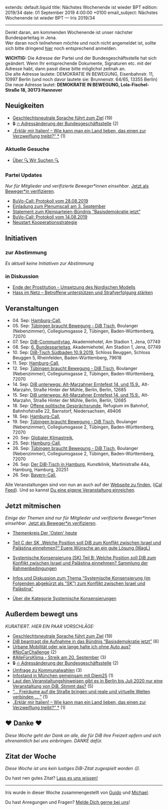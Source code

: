 
extends: default.liquid
title: Nächstes Wochenende ist wieder BPT
edition: 2019/34
date: 01 September 2019 4:00:00 +0100
email_subject: Nächstes Wochenende ist wieder BPT — Iris 2019/34

---

Denkt daran, am kommenden Wochenende ist unser nächster Bundesparteitag in Jena.<br>
Wer daran noch teilnehmen möchte und noch nicht angemeldet ist, sollte sich bitte dringend [hier](https://umfragen.bewegung.jetzt/index.php/411824?lang=de) noch entsprechend anmelden.<br>

<strong>WICHTIG:</strong> Die Adresse der Partei und der Bundesgeschäftsstelle hat sich geändert. Wenn Ihr entsprechende Dokumente, Signaturen etc. mit der Adresse habt, dann passt diese bitte möglichst zeitnah an.<br>
Die alte Adresse lautete: DEMOKRATIE IN BEWEGUNG, Eisenbahnstr. 11, 10997 Berlin (und noch davor lautete sie: Brunnenstr. 64/65, 13355 Berlin)<br>
Die neue Adresse lautet: <strong>DEMOKRATIE IN BEWEGUNG, Lola-Fischel-Straße 18, 30173 Hannover</strong><br>


## Neuigkeiten

 - [Geschlechtsneutrale Sprache führt zum Ziel](https://marktplatz.bewegung.jetzt/t/geschlechtsneutrale-sprache-fuehrt-zum-ziel/31212) (19)
 - 🔒 [:fire: Adressänderung der Bundesgeschäftsstelle](https://marktplatz.bewegung.jetzt/t/adressaenderung-der-bundesgeschaeftsstelle/31210) (2)
 - [„Erklär mir Italien! – Wie kann man ein Land lieben, das einen zur Verzweiflung treibt?“ *](https://marktplatz.bewegung.jetzt/t/erklaer-mir-italien-wie-kann-man-ein-land-lieben-das-einen-zur-verzweiflung-treibt/31192) (1)

### Aktuelle Gesuche

 - [Über 🔍 Wir Suchen 🔍](https://marktplatz.bewegung.jetzt/t/ueber-wir-suchen/8837)

### Partei Updates

_Nur für Mitglieder und verifizierte Beweger\*innen einsehbar_. [Jetzt als Beweger\*in verifizieren](https://bewegung.jetzt/bewegerin-werden/).

 - [BuVo-Call: Protokoll vom 28.08.2019](https://marktplatz.bewegung.jetzt/t/buvo-call-protokoll-vom-28-08-2019/31209)
 - [Einladung zum Plenumscall am 3. September](https://marktplatz.bewegung.jetzt/t/einladung-zum-plenumscall-am-3-september/31183)
 - [Statement zum Kleinparteien-Bündnis "Basisdemokratie jetzt”](https://marktplatz.bewegung.jetzt/t/statement-zum-kleinparteien-buendnis-basisdemokratie-jetzt/31107)
 - [BuVo-Call: Protokoll vom 14.08.2019](https://marktplatz.bewegung.jetzt/t/buvo-call-protokoll-vom-14-08-2019/31001)
 - [Neustart Kooperationsstrategie](https://marktplatz.bewegung.jetzt/t/neustart-kooperationsstrategie/30676)

## Initiativen

### zur Abstimmung
_Es aktuell keine Initiativen zur Abstimmung_

### in Diskussion
 - [Ende der Prostitution - Umsetzung des Nordischen Modells](https://abstimmen.bewegung.jetzt/initiative/286-ende-der-prostitution-umsetzung-des-nordischen-modells)
 - [Hass im Netz – Betroffene unterstützen und Strafverfolgung stärken](https://abstimmen.bewegung.jetzt/initiative/284-hass-im-netz-betroffene-unterstutzen-und-strafverfolgung-starken)


## Veranstaltungen

 - 04.&nbsp;Sep: [Hamburg-Call](https://bewegung.jetzt/veranstaltungen/hamburg-call-2-2019-09-04/), 
 - 05.&nbsp;Sep: [Tübingen braucht Bewegung - DiB Tisch](https://bewegung.jetzt/veranstaltungen/tuebingen-braucht-bewegung-dib-tisch-2019-09-05/), Boulanger (Nebenzimmer), Collegiumsgasse 2, Tübingen, Baden-Württemberg, 72070
 - 07.&nbsp;Sep: [DiB-Communitytag](https://bewegung.jetzt/veranstaltungen/dib-communitytag/), Akademiehotel, Am Stadion 1, Jena, 07749
 - 08.&nbsp;Sep: [6. Bundesparteitag](https://bewegung.jetzt/veranstaltungen/6-bundesparteitag/), Akademiehotel, Am Stadion 1, Jena, 07749
 - 10.&nbsp;Sep: [DiB-Tisch Südbaden 10.9.2019](https://bewegung.jetzt/veranstaltungen/dib-tisch-suedbaden-10-9-2019/), Schloss Beuggen, Schloss Beuggen 5, Rheinfelden, Baden-Württemberg, 79618
 - 11.&nbsp;Sep: [Hamburg-Call](https://bewegung.jetzt/veranstaltungen/hamburg-call-2-2019-09-11/), 
 - 12.&nbsp;Sep: [Tübingen braucht Bewegung - DiB Tisch](https://bewegung.jetzt/veranstaltungen/tuebingen-braucht-bewegung-dib-tisch-2019-09-12/), Boulanger (Nebenzimmer), Collegiumsgasse 2, Tübingen, Baden-Württemberg, 72070
 - 14.&nbsp;Sep: [DiB unterwegs: Alt-Marzahner Erntefest 14. und 15.9.](https://bewegung.jetzt/veranstaltungen/dib-unterwegs-alt-marzahner-erntefest-14-und-15-9/), Alt-Marzahn, Straße Hinter der Mühle, Berlin, Berlin, 12685
 - 15.&nbsp;Sep: [DiB unterwegs: Alt-Marzahner Erntefest 14. und 15.9.](https://bewegung.jetzt/veranstaltungen/dib-unterwegs-alt-marzahner-erntefest-14-und-15-9-2/), Alt-Marzahn, Straße Hinter der Mühle, Berlin, Berlin, 12685
 - 18.&nbsp;Sep: [Offene politische Gesprächsrunde](https://bewegung.jetzt/veranstaltungen/offene-politische-gespraechsrunde-2019-09-18/), Refugium im Bahnhof, Bahnhofstraße 22, Barnstorf, Niedersachsen, 49406
 - 18.&nbsp;Sep: [Hamburg-Call](https://bewegung.jetzt/veranstaltungen/hamburg-call-2-2019-09-18/), 
 - 19.&nbsp;Sep: [Tübingen braucht Bewegung - DiB Tisch](https://bewegung.jetzt/veranstaltungen/tuebingen-braucht-bewegung-dib-tisch-2019-09-19/), Boulanger (Nebenzimmer), Collegiumsgasse 2, Tübingen, Baden-Württemberg, 72070
 - 20.&nbsp;Sep: [Globaler Klimastreik](https://bewegung.jetzt/veranstaltungen/globaler-klimastreik/), 
 - 25.&nbsp;Sep: [Hamburg-Call](https://bewegung.jetzt/veranstaltungen/hamburg-call-2-2019-09-25/), 
 - 26.&nbsp;Sep: [Tübingen braucht Bewegung - DiB Tisch](https://bewegung.jetzt/veranstaltungen/tuebingen-braucht-bewegung-dib-tisch-2019-09-26/), Boulanger (Nebenzimmer), Collegiumsgasse 2, Tübingen, Baden-Württemberg, 72070
 - 26.&nbsp;Sep: [Der DiB-Tisch in Hamburg](https://bewegung.jetzt/veranstaltungen/der-dib-tisch-in-hamburg-2019-09-26/), Kunstklinik, Martinistraße 44a, Hamburg, Hamburg, 20251
 - 26.&nbsp;Sep: [Bayern-Call](https://bewegung.jetzt/veranstaltungen/bayern-call-2019-09-26/), 


Alle Veranstaltungen sind von nun an auch auf der [Webseite zu finden](https://bewegung.jetzt/veranstaltungen/), ([iCal Feed](https://bewegung.jetzt/?ical=1)). Und so kannst [Du eine eigene Veranstaltung einreichen](https://marktplatz.bewegung.jetzt/t/eine-veranstaltung-auf-der-webseite-einreichen/21379).

## Jetzt mitmischen

_Einige der Themen sind nur für Mitglieder und verifizierte Beweger\*innen einsehbar_. [Jetzt als Beweger\*in verifizieren](https://bewegung.jetzt/bewegerin-werden/).

 - [Themenkreis Der 'Osten' heute](https://marktplatz.bewegung.jetzt/t/themenkreis-der-osten-heute/20162)

 - [Teil C der SK „Welche Position soll DiB zum Konflikt zwischen Israel und Palästina einnehmen?“ Euere Wünsche an ein gute Lösung (WagL)](https://marktplatz.bewegung.jetzt/t/teil-c-der-sk-welche-position-soll-dib-zum-konflikt-zwischen-israel-und-palaestina-einnehmen-euere-wuensche-an-ein-gute-loesung-wagl/23423)
 - [Systemische Konsensierung (SK) Teil B: Welche Position soll DiB zum Konflikt zwischen Israel und Palästina einnehmen? Sammlung der Rahmenbedingungen](https://marktplatz.bewegung.jetzt/t/systemische-konsensierung-sk-teil-b-welche-position-soll-dib-zum-konflikt-zwischen-israel-und-palaestina-einnehmen-sammlung-der-rahmenbedingungen/22729)
 - [Infos und Diskussion zum Thema “Systemische Konsensierung (im Folgenden abgekürzt als “SK”) zum Konflikt zwischen Israel und Palästina”](https://marktplatz.bewegung.jetzt/t/infos-und-diskussion-zum-thema-systemische-konsensierung-im-folgenden-abgekuerzt-als-sk-zum-konflikt-zwischen-israel-und-palaestina/20677)
 - [Über die Kategorie Systemische Konsensierungen](https://marktplatz.bewegung.jetzt/t/ueber-die-kategorie-systemische-konsensierungen/12555)


## Außerdem bewegt uns

_KURATIERT. HIER EIN PAAR VORSCHLÄGE:_
 - [Geschlechtsneutrale Sprache führt zum Ziel](https://marktplatz.bewegung.jetzt/t/geschlechtsneutrale-sprache-fuehrt-zum-ziel/31212) (19)
 - [DiB beantragt die Aufnahme in das Bündnis &ldquo;Basisdemokratie jetzt&rdquo;](https://marktplatz.bewegung.jetzt/t/dib-beantragt-die-aufnahme-in-das-buendnis-basisdemokratie-jetzt/31220) (6)
 - [Urbane Mobilität oder wie lange halte ich ohne Auto aus? #NoCarChallenge](https://marktplatz.bewegung.jetzt/t/urbane-mobilitaet-oder-wie-lange-halte-ich-ohne-auto-aus-nocarchallenge/31208) (2)
 - [#AlleFürsKlima - Streik am 20. September](https://marktplatz.bewegung.jetzt/t/allefuersklima-streik-am-20-september/31162) (3)
 - 🔒 [:fire: Adressänderung der Bundesgeschäftsstelle](https://marktplatz.bewegung.jetzt/t/adressaenderung-der-bundesgeschaeftsstelle/31210) (2)
 - [Umfrage zu Kommunalwahlen](https://marktplatz.bewegung.jetzt/t/umfrage-zu-kommunalwahlen/31161) (3)
 - [Infostand in München gemeinsam mit Diem25](https://marktplatz.bewegung.jetzt/t/infostand-in-muenchen-gemeinsam-mit-diem25/31176) (1)
 - [Laut den Veranstaltungshinweisen gibt es in Berlin bis Juli 2020 nur eine Veranstaltung von DiB. Stimmt das?](https://marktplatz.bewegung.jetzt/t/laut-den-veranstaltungshinweisen-gibt-es-in-berlin-bis-juli-2020-nur-eine-veranstaltung-von-dib-stimmt-das/31190) (5)
 - [&ldquo;&hellip; Freiräume auf die Straße bringen und reale und virtuelle Welten verbinden &hellip; &rdquo;](https://marktplatz.bewegung.jetzt/t/freiraeume-auf-die-strasse-bringen-und-reale-und-virtuelle-welten-verbinden/31194) (1)
 - [„Erklär mir Italien! – Wie kann man ein Land lieben, das einen zur Verzweiflung treibt?“ *](https://marktplatz.bewegung.jetzt/t/erklaer-mir-italien-wie-kann-man-ein-land-lieben-das-einen-zur-verzweiflung-treibt/31192) (1)

## ❤️ Danke ❤️
_Diese Woche geht der Dank an alle, die für DiB ihre Freizeit opfern und sich ehrenamtlich bei uns einbringen. DANKE dafür._

## Zitat der Woche
_Diese Woche ist uns kein lustiges DiB-Zitat zugespielt worden ☹._

Du hast nen gutes Zitat? [Lass es uns wissen!](https://marktplatz.bewegung.jetzt/t/lustige-dib-zitate/10175)


---

Iris wurde in dieser Woche zusammengestellt von [Guido](https://marktplatz.bewegung.jetzt/u/Guido/) und [Michael](https://marktplatz.bewegung.jetzt/u/MichaelVoss/).

Du hast Anregungen und Fragen? [Melde Dich gerne bei uns](https://marktplatz.bewegung.jetzt/t/neu-iris-die-woechtliche-zusammenfasssung-zum-sonntagsbrunch/10990)!

